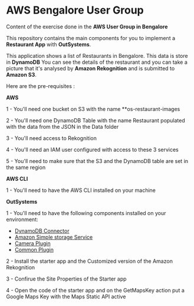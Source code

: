 # AWS Bengalore User Group
Content of the exercise done in the **AWS User Group in Bengalore**

This repository contains the main components for you to implement a **Restaurant App** with **OutSystems**.

This application shows a list of Restaurants in Bengalore. This data is store in **DynamoDB** You can see the details of the restaurant and you can take a picture that it's analysed by **Amazon Rekognition** and is submitted to **Amazon S3**.

Here are the pre-requisites :

**AWS**

1 - You'll need one bucket on S3 with the name **os-restaurant-images

2 - You'll need one DynamoDB Table with the name Restaurant populated with the data from the JSON in the Data folder

3 - You'll need access to Rekognition

4 - You'll need an IAM user configured with access to these 3 services 

5 - You'll need to make sure that the S3 and the DynamoDB table are set in the same region


**AWS CLI**

1 - You'll need to have the AWS CLI installed on your machine

**OutSystems**

1 - You'll need to have the following components installed on your environment:
- [DynamoDB Connector](https://www.outsystems.com/forge/component-overview/3549/amazon-dynamodb-connector)
- [Amazon Simple storage Service](https://www.outsystems.com/forge/component-overview/11172/amazon-simple-storage-service-s3)
- [Camera Plugin](https://www.outsystems.com/forge/component-overview/1390/camera-plugin)
- [Common Plugin](https://www.outsystems.com/forge/component-overview/1417/common-plugin)

2 - Install the starter app and the Customized version of the Amazon Rekognition

3 - Confirue the Site Properties of the Starter app

4 - Open the code of the starter app and on the GetMapsKey action put a Google Maps Key with the Maps Static API active
